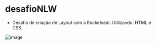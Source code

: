 # desafioNLW

- Desafio de criação de Layout com a Rocketseat. Utilizando: HTML e CSS.

![image](https://cdn.discordapp.com/attachments/991789088090902569/1109940061589487617/image.png)

